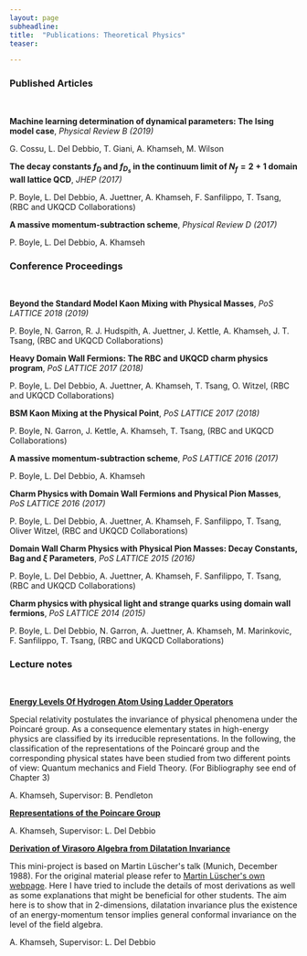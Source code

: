 ```yaml
---
layout: page
subheadline:
title:  "Publications: Theoretical Physics"
teaser: 

---
```

<h3>Published Articles</h3><br/>

<strong>Machine learning determination of dynamical parameters: The Ising model case</strong>, <em>Physical Review B (2019)</em>

G. Cossu, L. Del Debbio, T. Giani, A. Khamseh, M. Wilson

<strong>The decay constants $f_D$ and $f_{D_s}$ in the continuum limit of $N_f = 2 + 1$ domain wall lattice QCD</strong>, <em>JHEP (2017)</em>

P. Boyle, L. Del Debbio, A. Juettner, A. Khamseh, F. Sanfilippo, T. Tsang, (RBC and UKQCD Collaborations)

<strong>A massive momentum-subtraction scheme</strong>, <em>Physical Review D (2017)</em>

P. Boyle, L. Del Debbio, A. Khamseh


<h3>Conference Proceedings</h3><br/>


<strong>Beyond the Standard Model Kaon Mixing with Physical Masses</strong>, <em>PoS LATTICE 2018 (2019)</em>

P. Boyle, N. Garron, R. J. Hudspith, A. Juettner, J. Kettle,  A. Khamseh, J. T. Tsang, (RBC and UKQCD Collaborations)

<strong>Heavy Domain Wall Fermions: The RBC and UKQCD charm physics program</strong>, <em>PoS LATTICE 2017 (2018)</em>

P. Boyle, L. Del Debbio, A. Juettner, A. Khamseh, T. Tsang, O. Witzel, (RBC and UKQCD Collaborations)

<strong>BSM Kaon Mixing at the Physical Point</strong>, <em>PoS LATTICE 2017 (2018)</em>

P. Boyle, N. Garron, J. Kettle,  A. Khamseh, T. Tsang, (RBC and UKQCD Collaborations)

<strong>A massive momentum-subtraction scheme</strong>, <em>PoS LATTICE 2016 (2017)</em>

P. Boyle, L. Del Debbio, A. Khamseh

<strong>Charm Physics with Domain Wall Fermions and Physical Pion Masses</strong>, <em>PoS LATTICE 2016 (2017)</em>

P. Boyle, L. Del Debbio, A. Juettner, A. Khamseh, F. Sanfilippo, T. Tsang, Oliver Witzel, (RBC and UKQCD Collaborations)

<strong>Domain Wall Charm Physics with Physical Pion Masses: Decay Constants, Bag and $\xi$ Parameters</strong>, <em>PoS LATTICE 2015 (2016)</em>

P. Boyle, L. Del Debbio, A. Juettner, A. Khamseh, F. Sanfilippo, T. Tsang, (RBC and UKQCD Collaborations)

<strong>Charm physics with physical light and strange quarks using domain wall fermions</strong>, <em>PoS LATTICE 2014 (2015)</em>

P. Boyle, L. Del Debbio, N. Garron, A. Juettner, A. Khamseh, M. Marinkovic, F. Sanfilippo, T. Tsang, (RBC and UKQCD Collaborations)



<h3>Lecture notes</h3><br/>

[<strong>Energy Levels Of Hydrogen Atom Using Ladder Operators</strong>][1]

Special relativity postulates the invariance of physical phenomena under the Poincaré group. As a consequence elementary states in high-energy physics are classified by its irreducible representations. In the following, the classification of the representations of the Poincaré group and the corresponding physical states have been studied from two different points of view: Quantum mechanics and Field Theory. (For Bibliography see end of Chapter 3)

A. Khamseh, Supervisor: B. Pendleton 

[<strong>Representations of the Poincare Group</strong>][2]

A. Khamseh, Supervisor: L. Del Debbio

[<strong>Derivation of Virasoro Algebra from Dilatation Invariance</strong>][3]

This mini-project is based on Martin Lüscher's talk (Munich, December 1988). For the original material please refer to [Martin Lüscher's own webpage][4]. Here I have tried to include the details of most derivations as well as some explanations that might be beneficial for other students. The aim here is to show that in 2-dimensions, dilatation invariance plus the existence of an energy-momentum tensor implies general conformal invariance on the level of the field algebra. 

A. Khamseh, Supervisor: L. Del Debbio

 [1]: https://github.com/avakhamseh/physics_notes/blob/master/qm2.pdf
 [2]: https://github.com/avakhamseh/physics_notes/blob/master/Poincare_Extended.pdf
 [3]: https://github.com/avakhamseh/physics_notes/blob/master/Virasoro_MQFT.pdf
 [4]: http://luscher.web.cern.ch/luscher/talks/Virasoro.pdf

 


